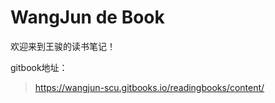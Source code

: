 # WangJun de Book

欢迎来到王骏的读书笔记！

gitbook地址：

> https://wangjun-scu.gitbooks.io/readingbooks/content/
